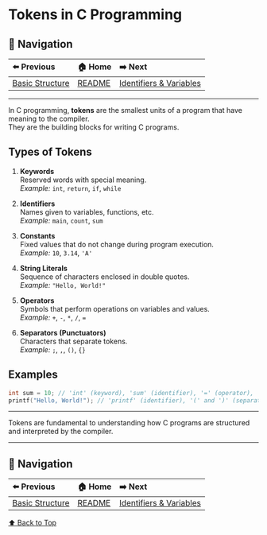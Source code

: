 # Tokens in C Programming

## 🧭 **Navigation**
| ⬅️ Previous | 🏠 Home | ➡️ Next |
|:------------|:--------|:--------|
| [Basic Structure](01_basic_structure.c) | [README](README.md) | [Identifiers & Variables](03_identifiers_variables.md) |

---

In C programming, **tokens** are the smallest units of a program that have meaning to the compiler.  
They are the building blocks for writing C programs.

## Types of Tokens

1. **Keywords**  
   Reserved words with special meaning.  
   *Example:* `int`, `return`, `if`, `while`

2. **Identifiers**  
   Names given to variables, functions, etc.  
   *Example:* `main`, `count`, `sum`

3. **Constants**  
   Fixed values that do not change during program execution.  
   *Example:* `10`, `3.14`, `'A'`

4. **String Literals**  
   Sequence of characters enclosed in double quotes.  
   *Example:* `"Hello, World!"`

5. **Operators**  
   Symbols that perform operations on variables and values.  
   *Example:* `+`, `-`, `*`, `/`, `=`

6. **Separators (Punctuators)**  
   Characters that separate tokens.  
   *Example:* `;`, `,`, `()`, `{}`

## Examples

```c
int sum = 10; // 'int' (keyword), 'sum' (identifier), '=' (operator), '10' (constant), ';' (separator)
printf("Hello, World!"); // 'printf' (identifier), '(' and ')' (separators), '"Hello, World!"' (string literal), ';' (separator)
```

---
Tokens are fundamental to understanding how C programs are structured and interpreted by the compiler.

---

## 🧭 **Navigation**
| ⬅️ Previous | 🏠 Home | ➡️ Next |
|:------------|:--------|:--------|
| [Basic Structure](01_basic_structure.c) | [README](README.md) | [Identifiers & Variables](03_identifiers_variables.md) |

[⬆️ Back to Top](#tokens-in-c-programming)